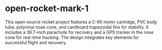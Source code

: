 # open-rocket-mark-1
This open-source rocket project features a C-60 motor cartridge, PVC body tube, polyvinyl nose cone, and cardboard trapezoidal fins for stability. It includes a 36.7-inch parachute for recovery and a GPS tracker in the nose cone for real-time tracking. The design integrates key elements for successful flight and recovery.
